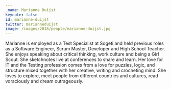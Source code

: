 ```yaml
---
_name: Marianne Duijst
keynote: false
id: marianne-duijst
twitter: marianneduijst
image: /images/2018/people/marianne-duijst.jpg
---
```


Marianne is employed as a Test Specialist at Sogeti and held previous roles as a Software Engineer, Scrum Master, Developer and High School Teacher. She enjoys speaking about critical thinking, work culture and being a Girl Scout. She sketchnotes live at conferences to share and learn. Her love for IT and the Testing profession comes from a love for puzzles, logic, and structure mixed together with her creative, writing and crocheting mind. She loves to explore, meet people from different countries and cultures, read voraciously and dream outrageously.
